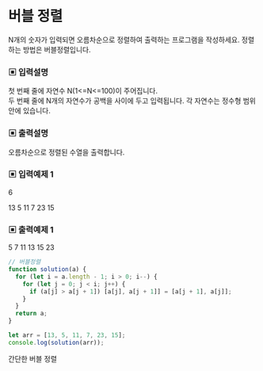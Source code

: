 # 버블 정렬

N개의 숫자가 입력되면 오름차순으로 정렬하여 출력하는 프로그램을 작성하세요. 정렬하는 방법은 버블정렬입니다.

### ▣ 입력설명

첫 번째 줄에 자연수 N(1<=N<=100)이 주어집니다.  
두 번째 줄에 N개의 자연수가 공백을 사이에 두고 입력됩니다. 각 자연수는 정수형 범위 안에 있습니다.

### ▣ 출력설명

오름차순으로 정렬된 수열을 출력합니다.

### ▣ 입력예제 1

6

13 5 11 7 23 15

### ▣ 출력예제 1

5 7 11 13 15 23

```javascript
// 버블정렬
function solution(a) {
  for (let i = a.length - 1; i > 0; i--) {
    for (let j = 0; j < i; j++) {
      if (a[j] > a[j + 1]) [a[j], a[j + 1]] = [a[j + 1], a[j]];
    }
  }
  return a;
}

let arr = [13, 5, 11, 7, 23, 15];
console.log(solution(arr));
```

간단한 버블 정렬
